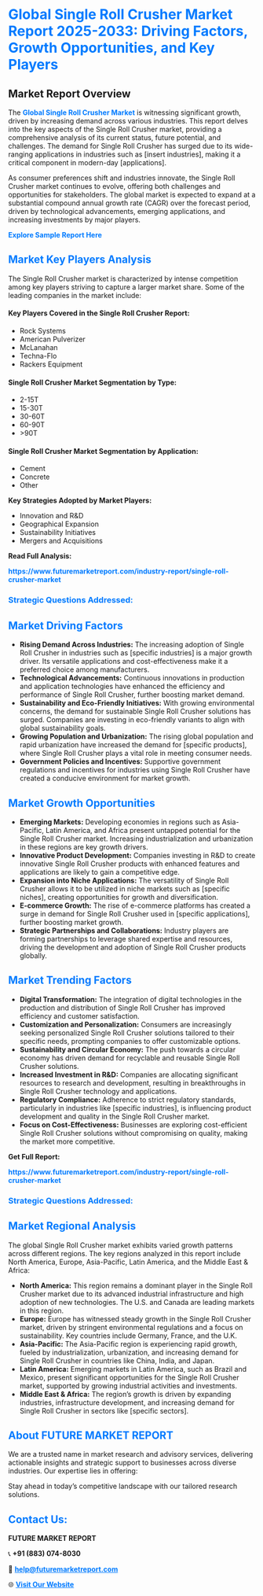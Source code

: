 <h1 style="color: #007BFF;">Global Single Roll Crusher Market Report 2025-2033: Driving Factors, Growth Opportunities, and Key Players</h1>

<section id="overview">
<h2>Market Report Overview</h2>
<p>The <a href="https://www.futuremarketreport.com/industry-report/single-roll-crusher-market" style="color: #007BFF; text-decoration: none;"><strong>Global Single Roll Crusher Market</strong></a> is witnessing significant growth, driven by increasing demand across various industries. This report delves into the key aspects of the Single Roll Crusher market, providing a comprehensive analysis of its current status, future potential, and challenges. The demand for Single Roll Crusher has surged due to its wide-ranging applications in industries such as [insert industries], making it a critical component in modern-day [applications].</p>
<p>As consumer preferences shift and industries innovate, the Single Roll Crusher market continues to evolve, offering both challenges and opportunities for stakeholders. The global market is expected to expand at a substantial compound annual growth rate (CAGR) over the forecast period, driven by technological advancements, emerging applications, and increasing investments by major players.</p>
</section>

<section id="overview">
<p><a href="https://www.futuremarketreport.com/request-sample/reportId=86392" style="color: #007BFF; text-decoration: none;"><strong>Explore Sample Report Here</strong></a></p>
</section>

<section id="key-players">
<h2 style="color: #007BFF;">Market Key Players Analysis</h2>
<p>The Single Roll Crusher market is characterized by intense competition among key players striving to capture a larger market share. Some of the leading companies in the market include:</p>
<h4>Key Players Covered in the Single Roll Crusher Report:</h4>
<ul><li>Rock Systems</li><li>American Pulverizer</li><li>McLanahan</li><li>Techna-Flo</li><li>Rackers Equipment</li></ul>
<h4>Single Roll Crusher Market Segmentation by Type:</h4>
<ul><li>2-15T</li><li>15-30T</li><li>30-60T</li><li>60-90T</li><li>&gt;90T</li></ul>

<h4>Single Roll Crusher Market Segmentation by Application:</h4>
<ul><li>Cement</li><li>Concrete</li><li>Other</li></ul>
<p><strong>Key Strategies Adopted by Market Players:</strong></p>
<ul>
<li>Innovation and R&D</li>
<li>Geographical Expansion</li>
<li>Sustainability Initiatives</li>
<li>Mergers and Acquisitions</li>
</ul>
</section>

<section>
<p><strong>Read Full Analysis: </strong></p><a href="https://www.futuremarketreport.com/industry-report/single-roll-crusher-market" style="color: #007BFF; text-decoration: none;"><strong>https://www.futuremarketreport.com/industry-report/single-roll-crusher-market</strong></a>
<h3 style="color: #007BFF;">Strategic Questions Addressed:</h3>
</section>

<section id="driving-factors">
<h2 style="color: #007BFF;">Market Driving Factors</h2>
<ul>
<li><strong>Rising Demand Across Industries:</strong> The increasing adoption of Single Roll Crusher in industries such as [specific industries] is a major growth driver. Its versatile applications and cost-effectiveness make it a preferred choice among manufacturers.</li>
<li><strong>Technological Advancements:</strong> Continuous innovations in production and application technologies have enhanced the efficiency and performance of Single Roll Crusher, further boosting market demand.</li>
<li><strong>Sustainability and Eco-Friendly Initiatives:</strong> With growing environmental concerns, the demand for sustainable Single Roll Crusher solutions has surged. Companies are investing in eco-friendly variants to align with global sustainability goals.</li>
<li><strong>Growing Population and Urbanization:</strong> The rising global population and rapid urbanization have increased the demand for [specific products], where Single Roll Crusher plays a vital role in meeting consumer needs.</li>
<li><strong>Government Policies and Incentives:</strong> Supportive government regulations and incentives for industries using Single Roll Crusher have created a conducive environment for market growth.</li>
</ul>
</section>

<section id="growth-opportunities">
<h2 style="color: #007BFF;">Market Growth Opportunities</h2>
<ul>
<li><strong>Emerging Markets:</strong> Developing economies in regions such as Asia-Pacific, Latin America, and Africa present untapped potential for the Single Roll Crusher market. Increasing industrialization and urbanization in these regions are key growth drivers.</li>
<li><strong>Innovative Product Development:</strong> Companies investing in R&D to create innovative Single Roll Crusher products with enhanced features and applications are likely to gain a competitive edge.</li>
<li><strong>Expansion into Niche Applications:</strong> The versatility of Single Roll Crusher allows it to be utilized in niche markets such as [specific niches], creating opportunities for growth and diversification.</li>
<li><strong>E-commerce Growth:</strong> The rise of e-commerce platforms has created a surge in demand for Single Roll Crusher used in [specific applications], further boosting market growth.</li>
<li><strong>Strategic Partnerships and Collaborations:</strong> Industry players are forming partnerships to leverage shared expertise and resources, driving the development and adoption of Single Roll Crusher products globally.</li>
</ul>
</section>

<section id="trending-factors">
<h2 style="color: #007BFF;">Market Trending Factors</h2>
<ul>
<li><strong>Digital Transformation:</strong> The integration of digital technologies in the production and distribution of Single Roll Crusher has improved efficiency and customer satisfaction.</li>
<li><strong>Customization and Personalization:</strong> Consumers are increasingly seeking personalized Single Roll Crusher solutions tailored to their specific needs, prompting companies to offer customizable options.</li>
<li><strong>Sustainability and Circular Economy:</strong> The push towards a circular economy has driven demand for recyclable and reusable Single Roll Crusher solutions.</li>
<li><strong>Increased Investment in R&D:</strong> Companies are allocating significant resources to research and development, resulting in breakthroughs in Single Roll Crusher technology and applications.</li>
<li><strong>Regulatory Compliance:</strong> Adherence to strict regulatory standards, particularly in industries like [specific industries], is influencing product development and quality in the Single Roll Crusher market.</li>
<li><strong>Focus on Cost-Effectiveness:</strong> Businesses are exploring cost-efficient Single Roll Crusher solutions without compromising on quality, making the market more competitive.</li>
</ul>
</section>

<section>
<p><strong>Get Full Report: </strong></p><a href="https://www.futuremarketreport.com/industry-report/single-roll-crusher-market" style="color: #007BFF; text-decoration: none;"><strong>https://www.futuremarketreport.com/industry-report/single-roll-crusher-market</strong></a>
<h3 style="color: #007BFF;">Strategic Questions Addressed:</h3>
</section>


<section id="regional-analysis">
<h2 style="color: #007BFF;">Market Regional Analysis</h2>
<p>The global Single Roll Crusher market exhibits varied growth patterns across different regions. The key regions analyzed in this report include North America, Europe, Asia-Pacific, Latin America, and the Middle East & Africa:</p>
<ul>
<li><strong>North America:</strong> This region remains a dominant player in the Single Roll Crusher market due to its advanced industrial infrastructure and high adoption of new technologies. The U.S. and Canada are leading markets in this region.</li>
<li><strong>Europe:</strong> Europe has witnessed steady growth in the Single Roll Crusher market, driven by stringent environmental regulations and a focus on sustainability. Key countries include Germany, France, and the U.K.</li>
<li><strong>Asia-Pacific:</strong> The Asia-Pacific region is experiencing rapid growth, fueled by industrialization, urbanization, and increasing demand for Single Roll Crusher in countries like China, India, and Japan.</li>
<li><strong>Latin America:</strong> Emerging markets in Latin America, such as Brazil and Mexico, present significant opportunities for the Single Roll Crusher market, supported by growing industrial activities and investments.</li>
<li><strong>Middle East & Africa:</strong> The region’s growth is driven by expanding industries, infrastructure development, and increasing demand for Single Roll Crusher in sectors like [specific sectors].</li>
</ul>
</section>

<footer>
<h2 style="color: #007BFF;">About FUTURE MARKET REPORT</h2>
<p>We are a trusted name in market research and advisory services, delivering actionable insights and strategic support to businesses across diverse industries. Our expertise lies in offering:</p>

<p>Stay ahead in today’s competitive landscape with our tailored research solutions.</p>

<h2 style="color: #007BFF;">Contact Us:</h2>
<p><strong>FUTURE MARKET REPORT</strong></p>
<p>📞 <strong>+91 (883) 074-8030</strong></p>
<p>📧 <strong><a href="mailto:help@futuremarketreport.com" style="color: #007BFF;">help@futuremarketreport.com</a></strong></p>
<p>🌐 <strong><a href="https://www.futuremarketreport.com/" style="color: #007BFF;">Visit Our Website</a></strong></p>
</footer>